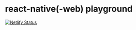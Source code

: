 # react-native(-web) playground

[![Netlify Status](https://api.netlify.com/api/v1/badges/35db329d-56d5-4798-aa22-f525a3935ff2/deploy-status)](https://app.netlify.com/sites/9renpoto-app-storyoook/deploys)
